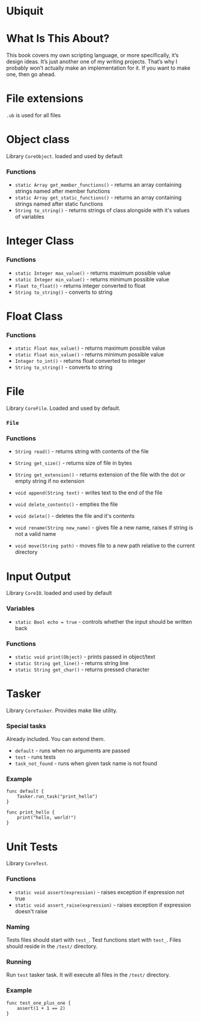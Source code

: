 ﻿# Ubiquit

# What Is This About?
This book covers my own scripting language, or more specifically, it’s design ideas. It’s just another one of my writing projects. That’s why I probably won’t actually make an implementation for it. If you want to make one, then go ahead.



# File extensions
`.ub`  is used for all files



# Object class

Library `CoreObject`. loaded and used by default

### Functions

* `static Array get_member_functions()` - returns an array containing strings named after member functions
* `static Array get_static_functions()` - returns an array containing strings named after static functions
* `String to_string()` - returns strings of class alongside with it's values of variables



# Integer Class

### Functions

* `static Integer max_value()` - returns maximum possible value
* `static Integer min_value()` - returns minimum possible value
* `Float to_float()` - returns integer converted to float
* `String to_string()` - converts to string



# Float Class

### Functions

* `static Float max_value()` - returns maximum possible value
* `static Float min_value()` - returns minimum possible value
* `Integer to_int()` - returns float converted to integer
* `String to_string()` - converts to string



# File

Library `CoreFile`. Loaded and used by default.

### `File`

### Functions

* `String read()` - returns string with contents of the file

* `String get_size()` - returns size of file in bytes

* `String get_extension()` - returns extension of the file with the dot or empty string if no extension

* `void append(String text)` - writes text to the end of the file

* `void delete_contents()` - empties the file

* `void delete()` - deletes the file and it's contents

* `void rename(String new_name)` - gives file a new name, raises if string is not a valid name

* `void move(String path)` - moves file to a new path relative to the current directory

  

# Input Output

Library `CoreIO`. loaded and used by default

### Variables
* `static Bool echo = true` - controls whether the input should be written back


### Functions

* `static void print(Object)` - prints passed in object/text
* `static String get_line()` - returns string line
* `static String get_char()` - returns pressed character



# Tasker

Library `CoreTasker`. Provides make like utility.

### Special tasks

Already included. You can extend them.

* `default` - runs when no arguments are passed
* `test` - runs tests
* `task_not_found` - runs when given task name is not found

### Example

````
func default {
	Tasker.run_task("print_hello")
}

func print_hello {
	print("hello, world!")
}
````



# Unit Tests

Library `CoreTest`.

### Functions

* `static void assert(expression)` - raises exception if expression not true
* `static void assert_raise(expression)` - raises exception if expression doesn't raise

### Naming

Tests files should start with `test_`. Test functions start with `test_`. Files should reside in the `/test/` directory.

### Running

Run `test` tasker task. It will execute all files in the `/test/` directory.

### Example

````
func test_one_plus_one {
	assert(1 + 1 == 2)
}
````





